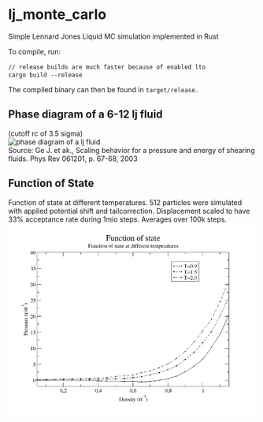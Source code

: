 # lj_monte_carlo
Simple Lennard Jones Liquid MC simulation implemented in Rust

To compile, run:
```
// release builds are much faster because of enabled lto
cargo build --release
```

The compiled binary can then be found in ```target/release.```

## Phase diagram of a 6-12 lj fluid
(cutoff rc of 3.5 sigma)  
![phase diagram of a lj fluid](https://www.researchgate.net/profile/Billy_Todd/publication/7525791/figure/fig1/AS:280682271133696@1443931276144/FIG-1-Phase-diagram-for-the-6-12-Lennard-Jones-fluid-with-a-cutoff-radius-of-r-c-35.png)  
Source: Ge J. et ak., Scaling behavior for a pressure and energy of shearing fluids. Phys Rev 061201, p. 67-68, 2003


## Function of State
Function of state at different temperatures. 512 particles were simulated with applied potential shift and tailcorrection. Displacement scaled to have 33% acceptance rate during 1mio steps. Averages over 100k steps.
![Function of state](FoS.png)  

